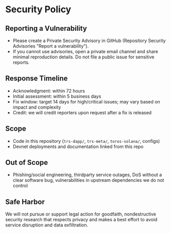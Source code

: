 ﻿# Security Policy

## Reporting a Vulnerability
- Please create a Private Security Advisory in GitHub (Repository  Security  Advisories  "Report a vulnerability").
- If you cannot use advisories, open a private email channel and share minimal reproduction details. Do not file a public issue for sensitive reports.

## Response Timeline
- Acknowledgment: within 72 hours
- Initial assessment: within 5 business days
- Fix window: target 14 days for high/critical issues; may vary based on impact and complexity
- Credit: we will credit reporters upon request after a fix is released

## Scope
- Code in this repository (`trs-dapp/`, `trs-meta/`, `toros-solana/`, configs)
- Devnet deployments and documentation linked from this repo

## Out of Scope
- Phishing/social engineering, thirdparty service outages, DoS without a clear software bug, vulnerabilities in upstream dependencies we do not control

## Safe Harbor
We will not pursue or support legal action for goodfaith, nondestructive security research that respects privacy and makes a best effort to avoid service disruption and data exfiltration.
